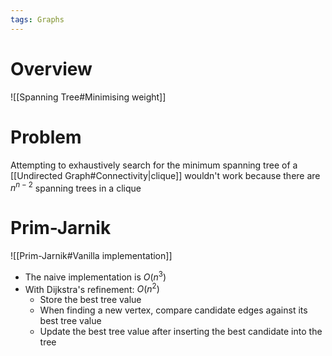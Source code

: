 ```yaml
---
tags: Graphs 
---
```

# Overview
![[Spanning Tree#Minimising weight]]

# Problem
Attempting to exhaustively search for the minimum spanning tree of a [[Undirected Graph#Connectivity|clique]] wouldn't work because there are $n^{n-2}$ spanning trees in a clique

# Prim-Jarnik
![[Prim-Jarnik#Vanilla implementation]]

- The naive implementation is $O(n^3)$
- With Dijkstra's refinement: $O(n^2)$
	- Store the best tree value
	- When finding a new vertex, compare candidate edges against its best tree value
	- Update the best tree value after inserting the best candidate into the tree